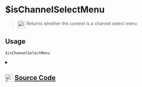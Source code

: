 # $isChannelSelectMenu
> <img align="top" src="https://upload.wikimedia.org/wikipedia/commons/thumb/e/e4/Infobox_info_icon.svg/160px-Infobox_info_icon.svg.png?20150409153300" alt="image" width="25" height="auto"> Returns whether the context is a channel select menu
## Usage
```
$isChannelSelectMenu
```
<details>
<summary>
    
## <img align="top" src="https://cdn4.iconfinder.com/data/icons/iconsimple-logotypes/512/github-512.png" alt="image" width="25" height="auto">  [Source Code](https://github.com/tryforge/ForgeScript-V2/blob/main/src/native/isChannelSelectMenu.ts)
    
</summary>
    
```ts
import { NativeFunction, Return } from "../structures"

export default new NativeFunction({
    name: "$isChannelSelectMenu",
    version: "1.0.0",
    description: "Returns whether the context is a channel select menu",
    unwrap: false,
    execute(ctx) {
        return Return.success(Boolean(ctx.interaction?.isChannelSelectMenu()))
    },
})

```
    
</details>